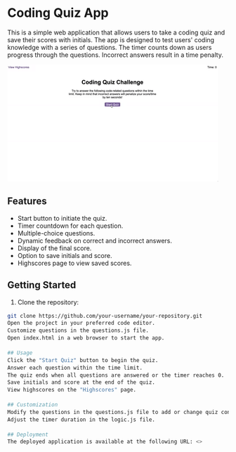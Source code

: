 # Coding Quiz App

This is a simple web application that allows users to take a coding quiz and save their scores with initials. The app is designed to test users' coding knowledge with a series of questions. The timer counts down as users progress through the questions. Incorrect answers result in a time penalty.

![Coding Quiz App](/assets/08-web-apis-challenge-demo.gif)

## Features

- Start button to initiate the quiz.
- Timer countdown for each question.
- Multiple-choice questions.
- Dynamic feedback on correct and incorrect answers.
- Display of the final score.
- Option to save initials and score.
- Highscores page to view saved scores.

## Getting Started

1. Clone the repository:

```bash
git clone https://github.com/your-username/your-repository.git
Open the project in your preferred code editor.
Customize questions in the questions.js file.
Open index.html in a web browser to start the app.

## Usage
Click the "Start Quiz" button to begin the quiz.
Answer each question within the time limit.
The quiz ends when all questions are answered or the timer reaches 0.
Save initials and score at the end of the quiz.
View highscores on the "Highscores" page.

## Customization
Modify the questions in the questions.js file to add or change quiz content.
Adjust the timer duration in the logic.js file.

## Deployment
The deployed application is available at the following URL: <>
```

